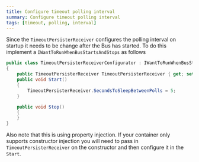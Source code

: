 ```yaml
---
title: Configure timeout polling interval
summary: Configure timeout polling interval
tags: [timeout, polling, interval]
---
```


Since the `TimeoutPersisterReceiver` configures the polling interval on startup it needs to be change after the Bus has started. To do this implement a `IWantToRunWhenBusStartsAndStops` as follows

```C#
public class TimeoutPersisterReceiverConfigurator : IWantToRunWhenBusStartsAndStops
{
    public TimeoutPersisterReceiver TimeoutPersisterReceiver { get; set; }
    public void Start()
    {
        TimeoutPersisterReceiver.SecondsToSleepBetweenPolls = 5;
    }

    public void Stop()
    {
    }
}
```

Also note that this is using property injection. If your container only supports constructor injection you will need to pass in `TimeoutPersisterReceiver` on the constructor and then configure it in the `Start`.
